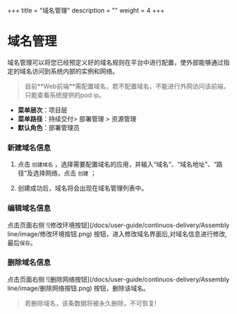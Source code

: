 ﻿+++
title = "域名管理"
description = ""
weight = 4
+++


# 域名管理

域名管理可以将您已经预定义好的域名规则在平台中进行配置，使外部能够通过指定的域名访问到系统内部的实例和网络。
<blockquote class="note">
         目前**Web前端**需配置域名，若不配置域名，不能进行外网访问该前端，只能查看系统提供的pod ip。
      </blockquote>

  - **菜单层次**：项目层
  - **菜单路径**：持续交付>  部署管理 > 资源管理
  - **默认角色**：部署管理员

### 新建域名信息

 1. 点击 `创建域名` ，选择需要配置域名的应用，并输入“域名”、“域名地址”、“路径”及选择网络，点击 `创建` ；

 1. 创建成功后，域名将会出现在域名管理列表中。

### 编辑域名信息

点击页面右侧 ![修改环境按钮](/docs/user-guide/continuos-delivery/Assembly line/image/修改环境按钮.png) 按钮，进入修改域名界面后,对域名信息进行修改,最后`保存`。

### 删除域名信息

点击页面右侧 ![删除网络按钮](/docs/user-guide/continuos-delivery/Assembly line/image/删除网络按钮.png) 按钮，删除该域名。
<blockquote class="warning">
         若删除域名，该条数据将被永久删除，不可恢复!
      </blockquote>
